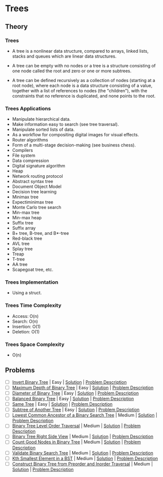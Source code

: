 # Trees

## Theory

### Trees

- A tree is a nonlinear data structure, compared to arrays, linked lists, stacks and queues which are linear data structures.

- A tree can be empty with no nodes or a tree is a structure consisting of one node called the root and zero or one or more subtrees.

- A tree can be defined recursively as a collection of nodes (starting at a root node), where each node is a data structure consisting of a value, together with a list of references to nodes (the "children"), with the constraints that no reference is duplicated, and none points to the root.

### Trees Applications

- Manipulate hierarchical data.
- Make information easy to search (see tree traversal).
- Manipulate sorted lists of data.
- As a workflow for compositing digital images for visual effects.
- Router algorithms
- Form of a multi-stage decision-making (see business chess).
- Compilers
- File system
- Data compression
- Digital signature algorithm
- Heap
- Network routing protocol
- Abstract syntax tree
- Document Object Model
- Decision tree learning
- Minimax tree
- Expectiminimax tree
- Monte Carlo tree search
- Min-max tree
- Min-max heap
- Suffix tree
- Suffix array
- B+ tree, B-tree, and B\*-tree
- Red-black tree
- AVL tree
- Splay tree
- Treap
- T-tree
- AA tree
- Scapegoat tree, etc.

### Trees Implementation

- Using a struct.

### Trees Time Complexity

- Access: O(n)
- Search: O(n)
- Insertion: O(1)
- Deletion: O(1)

### Trees Space Complexity

- O(n)

## Problems

- [ ] [Invert Binary Tree](https://leetcode.com/problems/invert-binary-tree/) | Easy | [Solution](../../../src/easy/invert_binary_tree.rs) | [Problem Description](../../../src/easy/readme.md#226-invert-binary-tree)
- [ ] [Maximum Depth of Binary Tree](https://leetcode.com/problems/maximum-depth-of-binary-tree/) | Easy | [Solution](../../../src/easy/maximum_depth_of_binary_tree.rs) | [Problem Description](../../../src/easy/readme.md#104-maximum-depth-of-binary-tree)
- [ ] [Diameter of Binary Tree](https://leetcode.com/problems/diameter-of-binary-tree/) | Easy | [Solution](../../../src/easy/diameter_of_binary_tree.rs) | [Problem Description](../../../src/easy/readme.md#543-diameter-of-binary-tree)
- [ ] [Balanced Binary Tree](https://leetcode.com/problems/balanced-binary-tree/) | Easy | [Solution](../../../src/easy/balanced_binary_tree.rs) | [Problem Description](../../../src/easy/readme.md#110-balanced-binary-tree)
- [ ] [Same Tree](https://leetcode.com/problems/same-tree/) | Easy | [Solution](../../../src/easy/same_tree.rs) | [Problem Description](../../../src/easy/readme.md#100-same-tree)
- [ ] [Subtree of Another Tree](https://leetcode.com/problems/subtree-of-another-tree/) | Easy | [Solution](../../../src/easy/subtree_of_another_tree.rs) | [Problem Description](../../../src/easy/readme.md#572-subtree-of-another-tree)
- [ ] [Lowest Common Ancestor of a Binary Search Tree](https://leetcode.com/problems/lowest-common-ancestor-of-a-binary-search-tree/) | Medium | [Solution](../../../src/easy/lowest_common_ancestor_of_a_binary_search_tree.rs) | [Problem Description](../../../src/medium/readme.md#235-lowest-common-ancestor-of-a-binary-search-tree)
- [ ] [Binary Tree Level Order Traversal](https://leetcode.com/problems/binary-tree-level-order-traversal/) | Medium | [Solution](../../../src/medium/binary_tree_level_order_traversal.rs) | [Problem Description](../../../src/medium/readme.md#102-binary-tree-level-order-traversal)
- [ ] [Binary Tree Right Side View](https://leetcode.com/problems/binary-tree-right-side-view/) | Medium | [Solution](../../../src/medium/binary_tree_right_side_view.rs) | [Problem Description](../../../src/medium/readme.md#199-binary-tree-right-side-view)
- [ ] [Count Good Nodes in Binary Tree](https://leetcode.com/problems/count-good-nodes-in-binary-tree/) | Medium | [Solution](../../../src/medium/count_good_nodes_in_binary_tree.rs) | [Problem Description](../../../src/medium/readme.md#1448-count-good-nodes-in-binary-tree)
- [ ] [Validate Binary Search Tree](https://leetcode.com/problems/validate-binary-search-tree/) | Medium | [Solution](../../../src/medium/validate_binary_search_tree.rs) | [Problem Description](../../../src/medium/readme.md#98-validate-binary-search-tree)
- [ ] [Kth Smallest Element in a BST](https://leetcode.com/problems/kth-smallest-element-in-a-bst/) | Medium | [Solution](../../../src/medium/kth_smallest_element_in_a_bst.rs) | [Problem Description](../../../src/medium/readme.md#230-kth-smallest-element-in-a-bst)
- [ ] [Construct Binary Tree from Preorder and Inorder Traversal](https://leetcode.com/problems/construct-binary-tree-from-preorder-and-inorder-traversal/) | Medium | [Solution](../../../src/medium/construct_binary_tree_from_preorder_and_inorder_traversal.rs) | [Problem Description](../../../src/medium/readme.md#105-construct-binary-tree-from-preorder-and-inorder-traversal)
